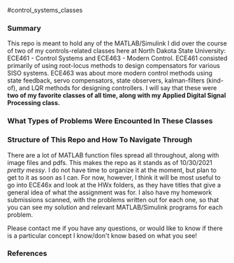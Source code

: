 #control_systems_classes

### Summary
This repo is meant to hold any of the MATLAB/Simulink I did over the course of two of my controls-related classes here at North Dakota State University: ECE461 - Control Systems and ECE463 - Modern Control. ECE461 consisted primarily of using root-locus methods to design compensators for various SISO systems. ECE463 was about more modern control methods using state feedback, servo compensators, state observers, kalman-filters (kind-of), and LQR methods for designing controllers. I will say that these were **two of my favorite classes of all time, along with my Applied Digital Signal Processing class.**  

### What Types of Problems Were Encounted In These Classes


### Structure of This Repo and How To Navigate Through
There are a lot of MATLAB function files spread all throughout, along with image files and pdfs. This makes the repo as it stands as of 10/30/2021 *pretty messy*. I do not have time to organize it at the moment, but plan to get to it as soon as I can. For now, however, I think it will be most useful to go into ECE46x and look at the HWx folders, as they have titles that give a general idea of what the assignment was for. I also have my homework submissions scanned, with the problems written out for each one, so that you can see my solution and relevant MATLAB/Simulink programs for each problem.  

Please contact me if you have any questions, or would like to know if there is a particular concept I know/don't know based on what you see!

### References
